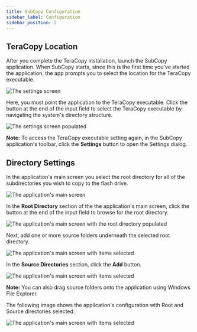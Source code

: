 ```yaml
---
title: SubCopy Configuration
sidebar_label: Configuration
sidebar_position: 2
---
```


## TeraCopy Location

After you complete the TeraCopy installation, launch the SubCopy application. When SubCopy starts, since this is the first time you've started the application, the app prompts you to select the location for the TeraCopy executable.

![The settings screen](/images/subcopy/subcopy-start-1.png)

Here, you must point the application to the TeraCopy executable. Click the button at the end of the input field to select the TeraCopy executable by navigating the system's directory structure.

![The settings screen populated](/images/subcopy/subcopy-start-2.png)

**Note:** To access the TeraCopy executable setting again, in the SubCopy application's toolbar, click the **Settings** button to open the Settings dialog.

## Directory Settings

In the application's main screen you select the root directory for all of the subdirectories you wish to copy to the flash drive. 

![The application's main screen](/images/subcopy/subcopy-main-1.png)

In the **Root Directory** section of the the application's main screen, click the button at the end of the input field to browse for the root directory.

![The application's main screen with the root directory populated](/images/subcopy/subcopy-main-2.png)

Next, add one or more source folders underneath the selected root directory.

![The application's main screen with items selected](/images/subcopy/subcopy-main-3.png)

In the **Source Directories** section, click the **Add** button. 

![The application's main screen with items selected](/images/subcopy/subcopy-main-4.png)

**Note:** You can also drag source folders onto the application using Windows File Explorer.

The following image shows the application's configuration with Root and Source directories selected.

![The application's main screen with items selected](/images/subcopy/subcopy-main-5.png)
